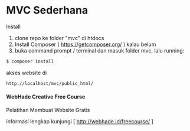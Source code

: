 # MVC Sederhana

Install

1. clone repo ke folder "mvc" di htdocs
2. Install Composer ( https://getcomposer.org/ ) kalau belum
3. buka command prompt / terminal dan masuk folder mvc, lalu running:

```sh
$ composer install
```

akses website di

```sh
http://localhost/mvc/public_html/
```

#### WebHade Creative Free Course

Pelatihan Membuat Website Gratis

informasi lengkap kunjungi [ http://webhade.id/freecourse/ ]